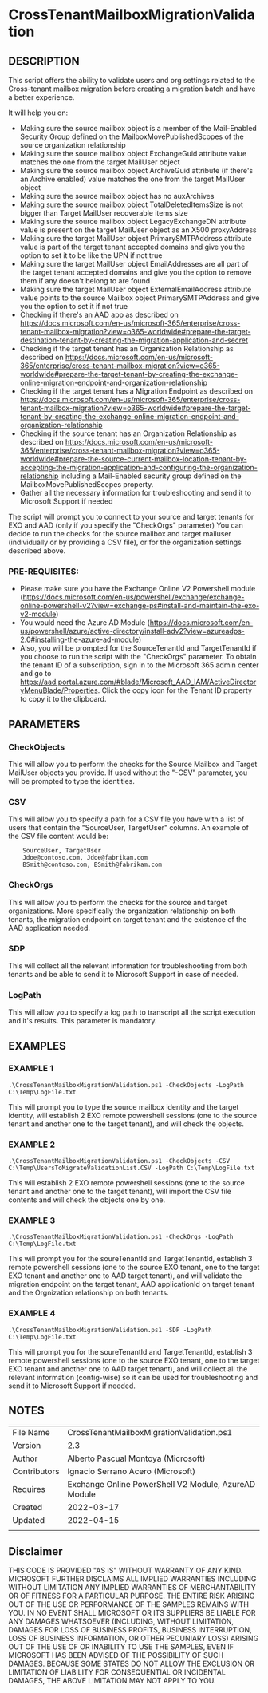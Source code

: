 # CrossTenantMailboxMigrationValidation

## DESCRIPTION

This script offers the ability to validate users and org settings related to the Cross-tenant mailbox migration before creating a migration batch and have a better experience.

It will help you on:
- Making sure the source mailbox object is a member of the Mail-Enabled Security Group defined on the MailboxMovePublishedScopes of the source organization relationship
- Making sure the source mailbox object ExchangeGuid attribute value matches the one from the target MailUser object
- Making sure the source mailbox object ArchiveGuid attribute (if there's an Archive enabled) value matches the one from the target MailUser object
- Making sure the source mailbox object has no auxArchives
- Making sure the source mailbox object TotalDeletedItemsSize is not bigger than Target MailUser recoverable items size
- Making sure the source mailbox object LegacyExchangeDN attribute value is present on the target MailUser object as an X500 proxyAddress
- Making sure the target MailUser object PrimarySMTPAddress attribute value is part of the target tenant accepted domains and give you the option to set it to be like the UPN if not true
- Making sure the target MailUser object EmailAddresses are all part of the target tenant accepted domains and give you the option to remove them if any doesn't belong to are found 
- Making sure the target MailUser object ExternalEmailAddress attribute value points to the source Mailbox object PrimarySMTPAddress and give you the option to set it if not true
- Checking if there's an AAD app as described on https://docs.microsoft.com/en-us/microsoft-365/enterprise/cross-tenant-mailbox-migration?view=o365-worldwide#prepare-the-target-destination-tenant-by-creating-the-migration-application-and-secret 
- Checking if the target tenant has an Organization Relationship as described on https://docs.microsoft.com/en-us/microsoft-365/enterprise/cross-tenant-mailbox-migration?view=o365-worldwide#prepare-the-target-tenant-by-creating-the-exchange-online-migration-endpoint-and-organization-relationship
- Checking if the target tenant has a Migration Endpoint as described on https://docs.microsoft.com/en-us/microsoft-365/enterprise/cross-tenant-mailbox-migration?view=o365-worldwide#prepare-the-target-tenant-by-creating-the-exchange-online-migration-endpoint-and-organization-relationship
- Checking if the source tenant has an Organization Relationship as described on https://docs.microsoft.com/en-us/microsoft-365/enterprise/cross-tenant-mailbox-migration?view=o365-worldwide#prepare-the-source-current-mailbox-location-tenant-by-accepting-the-migration-application-and-configuring-the-organization-relationship including a Mail-Enabled security group defined on the MailboxMovePublishedScopes property.
- Gather all the necessary information for troubleshooting and send it to Microsoft Support if needed

The script will prompt you to connect to your source and target tenants for EXO and AAD (only if you specify the "CheckOrgs" parameter) 
You can decide to run the checks for the source mailbox and target mailuser (individually or by providing a CSV file), or for the organization settings described above.

### PRE-REQUISITES:

- Please make sure you have the Exchange Online V2 Powershell module (https://docs.microsoft.com/en-us/powershell/exchange/exchange-online-powershell-v2?view=exchange-ps#install-and-maintain-the-exo-v2-module)
- You would need the Azure AD Module (https://docs.microsoft.com/en-us/powershell/azure/active-directory/install-adv2?view=azureadps-2.0#installing-the-azure-ad-module) 
- Also, you will be prompted for the SourceTenantId and TargetTenantId if you choose to run the script with the "CheckOrgs" parameter. To obtain the tenant ID of a subscription, sign in to the Microsoft 365 admin center and go to https://aad.portal.azure.com/#blade/Microsoft_AAD_IAM/ActiveDirectoryMenuBlade/Properties. Click the copy icon for the Tenant ID property to copy it to the clipboard.

## PARAMETERS

### CheckObjects
This will allow you to perform the checks for the Source Mailbox and Target MailUser objects you provide. If used without the "-CSV" parameter, you will be prompted to type the identities.

### CSV
This will allow you to specify a path for a CSV file you have with a list of users that contain the "SourceUser, TargetUser" columns.
An example of the CSV file content would be:

        SourceUser, TargetUser
        Jdoe@contoso.com, Jdoe@fabrikam.com
        BSmith@contoso.com, BSmith@fabrikam.com

### CheckOrgs
This will allow you to perform the checks for the source and target organizations. More specifically the organization relationship on both tenants, the migration endpoint on target tenant and the existence of the AAD application needed.

### SDP
This will collect all the relevant information for troubleshooting from both tenants and be able to send it to Microsoft Support in case of needed.  

### LogPath
This will allow you to specify a log path to transcript all the script execution and it's results. This parameter is mandatory.


## EXAMPLES
### EXAMPLE 1

    .\CrossTenantMailboxMigrationValidation.ps1 -CheckObjects -LogPath C:\Temp\LogFile.txt

This will prompt you to type the source mailbox identity and the target identity, will establish 2 EXO remote powershell sessions (one to the source tenant and another one to the target tenant), and will check the objects.

### EXAMPLE 2
    
    .\CrossTenantMailboxMigrationValidation.ps1 -CheckObjects -CSV C:\Temp\UsersToMigrateValidationList.CSV -LogPath C:\Temp\LogFile.txt
    
This will establish 2 EXO remote powershell sessions (one to the source tenant and another one to the target tenant), will import the CSV file contents and will check the objects one by one.


### EXAMPLE 3    
    
    .\CrossTenantMailboxMigrationValidation.ps1 -CheckOrgs -LogPath C:\Temp\LogFile.txt
    
This will prompt you for the soureTenantId and TargetTenantId, establish 3 remote powershell sessions (one to the source EXO tenant, one to the target EXO tenant and another one to AAD target tenant), and will validate the migration endpoint on the target tenant, AAD applicationId on target tenant and the Orgnization relationship on both tenants.

### EXAMPLE 4

   
    .\CrossTenantMailboxMigrationValidation.ps1 -SDP -LogPath C:\Temp\LogFile.txt
    
This will prompt you for the soureTenantId and TargetTenantId, establish 3 remote powershell sessions (one to the source EXO tenant, one to the target EXO tenant and another one to AAD target tenant), and will collect all the relevant information (config-wise) so it can be used for troubleshooting and send it to Microsoft Support if needed.


## NOTES

|     |     |
| --- | --- |
| File Name | CrossTenantMailboxMigrationValidation.ps1 |
| Version | 2.3 | 
| Author | Alberto Pascual Montoya (Microsoft) |  
| Contributors | Ignacio Serrano Acero (Microsoft) |  
| Requires | Exchange Online PowerShell V2 Module, AzureAD Module |  
| Created | 2022-03-17 |  
| Updated | 2022-04-15 |
|     |     |

## Disclaimer
THIS CODE IS PROVIDED "AS IS" WITHOUT WARRANTY OF ANY KIND. MICROSOFT FURTHER DISCLAIMS ALL IMPLIED WARRANTIES INCLUDING WITHOUT LIMITATION ANY IMPLIED WARRANTIES OF MERCHANTABILITY OR OF FITNESS FOR A PARTICULAR PURPOSE. THE ENTIRE RISK ARISING OUT OF THE USE OR PERFORMANCE OF THE SAMPLES REMAINS WITH YOU. IN NO EVENT SHALL MICROSOFT OR ITS SUPPLIERS BE LIABLE FOR ANY DAMAGES WHATSOEVER (INCLUDING, WITHOUT LIMITATION, DAMAGES FOR LOSS OF BUSINESS PROFITS, BUSINESS INTERRUPTION, LOSS OF BUSINESS INFORMATION, OR OTHER PECUNIARY LOSS) ARISING OUT OF THE USE OF OR INABILITY TO USE THE SAMPLES, EVEN IF MICROSOFT HAS BEEN ADVISED OF THE POSSIBILITY OF SUCH DAMAGES. BECAUSE SOME STATES DO NOT ALLOW THE EXCLUSION OR LIMITATION OF LIABILITY FOR CONSEQUENTIAL OR INCIDENTAL DAMAGES, THE ABOVE LIMITATION MAY NOT APPLY TO YOU.
